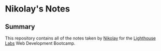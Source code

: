 # Nikolay's Notes
## Summary 

This repository contains all of the notes taken by [Nikolay](https://github.com/nyozov) for the [Lighthouse Labs](https://www.lighthouselabs.ca/) Web Development Bootcamp.


